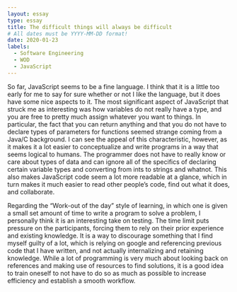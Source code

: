 ```yaml
---
layout: essay
type: essay
title: The difficult things will always be difficult
# All dates must be YYYY-MM-DD format!
date: 2020-01-23
labels:
  - Software Engineering
  - WOD
  - JavaScript
---
```


So far, JavaScript seems to be a fine language. I think that it is a little too early for me to say for sure whether or not I like the language, but it does have some nice aspects to it. The most significant aspect of JavaScript that struck me as interesting was how variables do not really have a type, and you are free to pretty much assign whatever you want to things. In particular, the fact that you can return anything and that you do not have to declare types of parameters for functions seemed strange coming from a Java/C background. I can see the appeal of this characteristic, however, as it makes it a lot easier to conceptualize and write programs in a way that seems logical to humans. The programmer does not have to really know or care about types of data and can ignore all of the specifics of declaring certain variable types and converting from ints to strings and whatnot. This also makes JavaScript code seem a lot more readable at a glance, which in turn makes it much easier to read other people’s code, find out what it does, and collaborate. 

Regarding the “Work-out of the day” style of learning, in which one is given a small set amount of time to write a program to solve a problem, I personally think it is an interesting take on testing. The time limit puts pressure on the participants, forcing them to rely on their prior experience and existing knowledge. It is a way to discourage something that I find myself guilty of a lot, which is relying on google and referencing previous code that I have written, and not actually internalizing and retaining knowledge. While a lot of programming is very much about looking back on references and making use of resources to find solutions, it is a good idea to train oneself to not have to do so as much as possible to increase efficiency and establish a smooth workflow.

